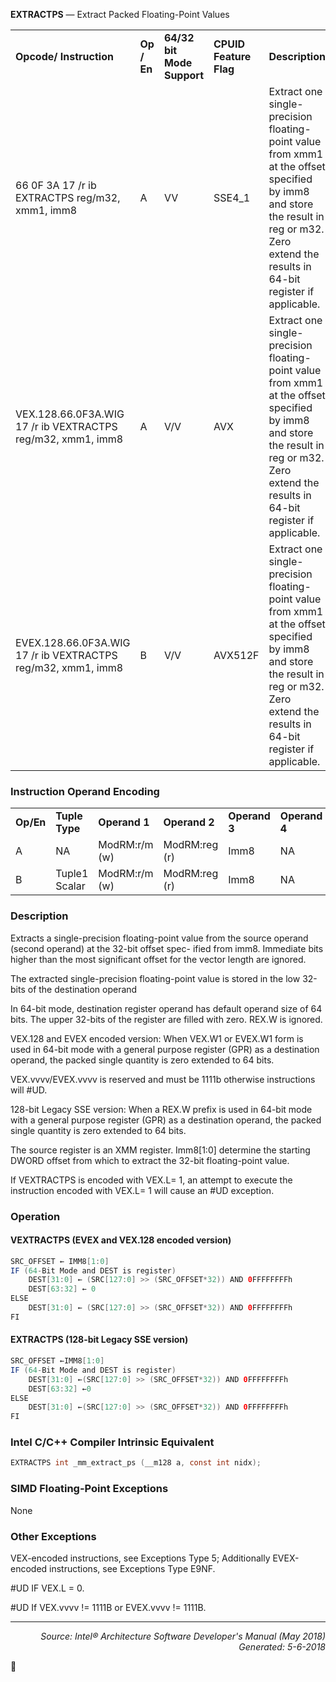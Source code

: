 <b>EXTRACTPS</b> — Extract Packed Floating-Point Values
<table>
	<tr>
		<td><b>Opcode/ Instruction</b></td>
		<td><b>Op / En</b></td>
		<td><b>64/32 bit Mode Support</b></td>
		<td><b>CPUID Feature Flag</b></td>
		<td><b>Description</b></td>
	</tr>
	<tr>
		<td>66 0F 3A 17 /r ib EXTRACTPS reg/m32, xmm1, imm8</td>
		<td>A</td>
		<td>VV</td>
		<td>SSE4_1</td>
		<td>Extract one single-precision floating-point value from xmm1 at the offset specified by imm8 and store the result in reg or m32. Zero extend the results in 64-bit register if applicable.</td>
	</tr>
	<tr>
		<td>VEX.128.66.0F3A.WIG 17 /r ib VEXTRACTPS reg/m32, xmm1, imm8</td>
		<td>A</td>
		<td>V/V</td>
		<td>AVX</td>
		<td>Extract one single-precision floating-point value from xmm1 at the offset specified by imm8 and store the result in reg or m32. Zero extend the results in 64-bit register if applicable.</td>
	</tr>
	<tr>
		<td>EVEX.128.66.0F3A.WIG 17 /r ib VEXTRACTPS reg/m32, xmm1, imm8</td>
		<td>B</td>
		<td>V/V</td>
		<td>AVX512F</td>
		<td>Extract one single-precision floating-point value from xmm1 at the offset specified by imm8 and store the result in reg or m32. Zero extend the results in 64-bit register if applicable.</td>
	</tr>
</table>


### Instruction Operand Encoding
<table>
	<tr>
		<td><b>Op/En</b></td>
		<td><b>Tuple Type</b></td>
		<td><b>Operand 1</b></td>
		<td><b>Operand 2</b></td>
		<td><b>Operand 3</b></td>
		<td><b>Operand 4</b></td>
	</tr>
	<tr>
		<td>A</td>
		<td>NA</td>
		<td>ModRM:r/m (w)</td>
		<td>ModRM:reg (r)</td>
		<td>Imm8</td>
		<td>NA</td>
	</tr>
	<tr>
		<td>B</td>
		<td>Tuple1 Scalar</td>
		<td>ModRM:r/m (w)</td>
		<td>ModRM:reg (r)</td>
		<td>Imm8</td>
		<td>NA</td>
	</tr>
</table>


### Description
Extracts a single-precision floating-point value from the source operand (second operand) at the 32-bit offset spec-
ified from imm8. Immediate bits higher than the most significant offset for the vector length are ignored.

The extracted single-precision floating-point value is stored in the low 32-bits of the destination operand

In 64-bit mode, destination register operand has default operand size of 64 bits. The upper 32-bits of the register
are filled with zero. REX.W is ignored.

VEX.128 and EVEX encoded version: When VEX.W1 or EVEX.W1 form is used in 64-bit mode with a general
purpose register (GPR) as a destination operand, the packed single quantity is zero extended to 64 bits.

VEX.vvvv/EVEX.vvvv is reserved and must be 1111b otherwise instructions will \#UD.

128-bit Legacy SSE version: When a REX.W prefix is used in 64-bit mode with a general purpose register (GPR) as
a destination operand, the packed single quantity is zero extended to 64 bits.

The source register is an XMM register. Imm8[1:0] determine the starting DWORD offset from which to extract the
32-bit floating-point value.

If VEXTRACTPS is encoded with VEX.L= 1, an attempt to execute the instruction encoded with VEX.L= 1 will cause
an \#UD exception.

### Operation


#### VEXTRACTPS (EVEX and VEX.128 encoded version)
```java
SRC_OFFSET ← IMM8[1:0]
IF (64-Bit Mode and DEST is register)
    DEST[31:0] ← (SRC[127:0] >> (SRC_OFFSET*32)) AND 0FFFFFFFFh
    DEST[63:32] ← 0
ELSE
    DEST[31:0] ← (SRC[127:0] >> (SRC_OFFSET*32)) AND 0FFFFFFFFh
FI
```
#### EXTRACTPS (128-bit Legacy SSE version)
```java
SRC_OFFSET ←IMM8[1:0]
IF (64-Bit Mode and DEST is register)
    DEST[31:0] ←(SRC[127:0] >> (SRC_OFFSET*32)) AND 0FFFFFFFFh
    DEST[63:32] ←0
ELSE
    DEST[31:0] ←(SRC[127:0] >> (SRC_OFFSET*32)) AND 0FFFFFFFFh
FI
```
### Intel C/C++ Compiler Intrinsic Equivalent
```c
EXTRACTPS int _mm_extract_ps (__m128 a, const int nidx);
```
### SIMD Floating-Point Exceptions
None

### Other Exceptions

VEX-encoded instructions, see Exceptions Type 5; Additionally
EVEX-encoded instructions, see Exceptions Type E9NF.
<p>#UD
IF VEX.L = 0.
<p>#UD
If VEX.vvvv != 1111B or EVEX.vvvv != 1111B.

 --- 
<p align="right"><i>Source: Intel® Architecture Software Developer's Manual (May 2018)<br>Generated: 5-6-2018</i></p>
